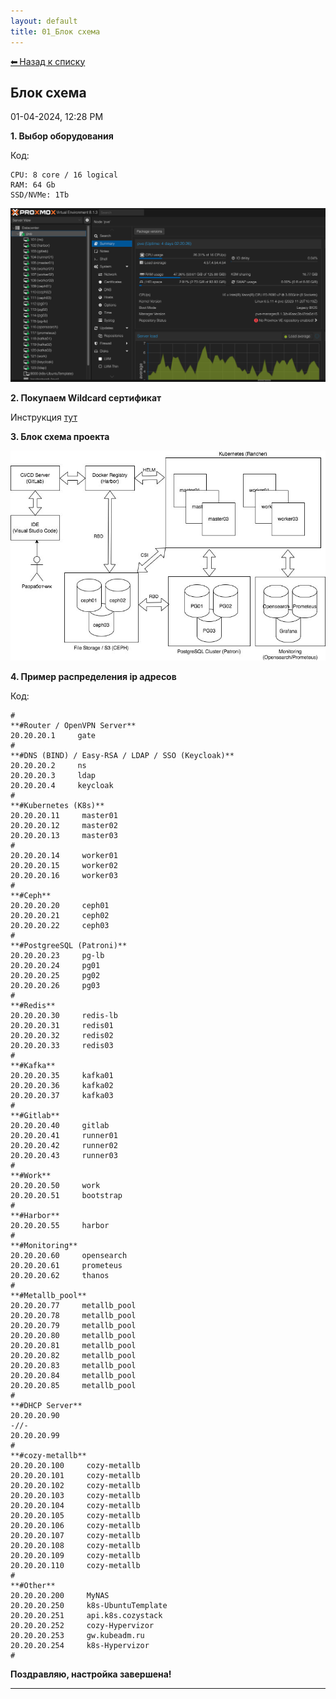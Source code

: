 ```yaml
---
layout: default
title: 01_Блок схема
---
```

<a class="back-link" href="index.html">⬅ Назад к списку</a>


##  Блок схема 

01-04-2024, 12:28 PM

**1\. Выбор оборудования**  
  


Код:
    
    
    CPU: 8 core / 16 logical
    RAM: 64 Gb
    SSD/NVMe: 1Tb

  
![Нажмите на изображение для увеличения.  Название:	Снимок экрана 2025-06-09 в 10.20.32.png Просмотров:	6 Размер:	165.2 Кб ID:	4823](images\\img_4823_1749453697.png)  
  
**2\. Покупаем Wildcard сертификат**  
  
Инструкция [тут](https://forum.kubeadm.ru/node/3514)  
  
**3\. Блок схема проекта**  
  
![Нажмите на изображение для увеличения.  Название:	image_2270.png Просмотров:	59 Размер:	66.8 Кб ID:	2932](images\\img_2932_1704360493.png)  
  
  
**4\. Пример распределения ip адресов**  
  


Код:
    
    
    #
    **#Router / OpenVPN Server**
    20.20.20.1     gate
    #
    **#DNS (BIND) / Easy-RSA / LDAP / SSO (Keycloak)**
    20.20.20.2     ns
    20.20.20.3     ldap
    20.20.20.4     keycloak
    #
    **#Kubernetes (K8s)**
    20.20.20.11     master01
    20.20.20.12     master02
    20.20.20.13     master03
    #
    20.20.20.14     worker01
    20.20.20.15     worker02
    20.20.20.16     worker03
    #
    **#Ceph**
    20.20.20.20     ceph01
    20.20.20.21     ceph02
    20.20.20.22     ceph03
    #
    **#PostgreeSQL (Patroni)**
    20.20.20.23     pg-lb
    20.20.20.24     pg01
    20.20.20.25     pg02
    20.20.20.26     pg03
    #
    **#Redis**
    20.20.20.30     redis-lb
    20.20.20.31     redis01
    20.20.20.32     redis02
    20.20.20.33     redis03
    #
    **#Kafka**
    20.20.20.35     kafka01
    20.20.20.36     kafka02
    20.20.20.37     kafka03
    #
    **#Gitlab**
    20.20.20.40     gitlab
    20.20.20.41     runner01
    20.20.20.42     runner02
    20.20.20.43     runner03
    #
    **#Work**
    20.20.20.50     work
    20.20.20.51     bootstrap
    #
    **#Harbor**
    20.20.20.55     harbor
    #
    **#Monitoring**
    20.20.20.60     opensearch
    20.20.20.61     prometeus
    20.20.20.62     thanos
    #
    **#Metallb_pool**
    20.20.20.77     metallb_pool
    20.20.20.78     metallb_pool
    20.20.20.79     metallb_pool
    20.20.20.80     metallb_pool
    20.20.20.81     metallb_pool
    20.20.20.82     metallb_pool
    20.20.20.83     metallb_pool
    20.20.20.84     metallb_pool
    20.20.20.85     metallb_pool
    #
    **#DHCP Server**
    20.20.20.90
    -//-
    20.20.20.99
    #
    **#cozy-metallb**
    20.20.20.100     cozy-metallb
    20.20.20.101     cozy-metallb
    20.20.20.102     cozy-metallb
    20.20.20.103     cozy-metallb
    20.20.20.104     cozy-metallb
    20.20.20.105     cozy-metallb
    20.20.20.106     cozy-metallb
    20.20.20.107     cozy-metallb
    20.20.20.108     cozy-metallb
    20.20.20.109     cozy-metallb
    20.20.20.110     cozy-metallb
    #
    **#Other**
    20.20.20.200     MyNAS
    20.20.20.250     k8s-UbuntuTemplate
    20.20.20.251     api.k8s.cozystack
    20.20.20.252     cozy-Hypervizor
    20.20.20.253     gw.kubeadm.ru
    20.20.20.254     k8s-Hypervizor
    #

  
**Поздравляю, настройка завершена!**


---

